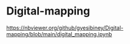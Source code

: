 # Digital-mapping


















https://nbviewer.org/github/gyesibiney/Digital-mapping/blob/main/digital_mapping.ipynb
